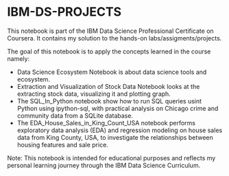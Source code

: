 # IBM-DS-PROJECTS
This notebook is part of the IBM Data Science Professional Certificate on Coursera. It contains my solution to the hands-on labs/assigments/projects. 

The goal of this notebook is to apply the concepts learned in the course namely:
* Data Science Ecosystem Notebook is about data science tools and ecosystem.
* Extraction and Visualization of Stock Data Notebook looks at the extracting stock data, visualizing it and plotting graph.
* The SQL_In_Python notebook show how to run SQL queries usint Python using ipython-sql, with practical analysis on Chicago crime and community data from a SQLite database.
* The EDA_House_Sales_in_King_Count_USA notebook performs exploratory data analysis (EDA) and regression modeling on house sales data from King County, USA, to investigate the relationships between housing features and sale price.

Note: This notebook is intended for educational purposes and reflects my personal learning journey through the IBM Data Science Curriculum.

